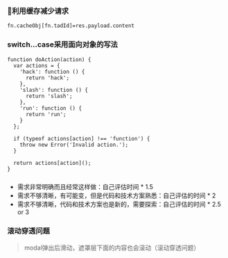 ### 利用缓存减少请求
```
fn.cacheObj[fn.tadId]=res.payload.content
```
### switch...case采用面向对象的写法

```
function doAction(action) {
  var actions = {
    'hack': function () {
      return 'hack';
    },
    'slash': function () {
      return 'slash';
    },
    'run': function () {
      return 'run';
    }
  };

  if (typeof actions[action] !== 'function') {
    throw new Error('Invalid action.');
  }

  return actions[action]();
}
```


### 
+ 需求非常明确而且经常这样做：自己评估时间 * 1.5
+ 需求不够清晰，有可能变，但是代码和技术方案熟悉：自己评估的时间 * 2
+ 需求不够清晰，代码和技术方案也是新的，需要探索：自己评估的时间 * 2.5 or 3



### 滚动穿透问题
>modal弹出后滑动，遮罩层下面的内容也会滚动（滚动穿透问题）